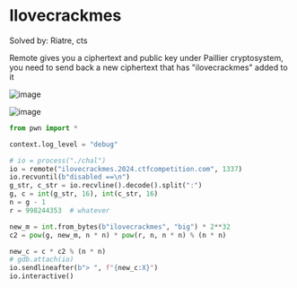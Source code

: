 # Ilovecrackmes

Solved by: Riatre, cts

Remote gives you a ciphertext and public key under Paillier cryptosystem, you need to send back a new ciphertext that has "ilovecrackmes" added to it

![image](https://github.com/perfectblue/ctf-writeups/assets/14918218/9d0a3782-9bd6-40dc-9e91-799451cf0865)

![image](https://github.com/perfectblue/ctf-writeups/assets/14918218/b2c2204d-e586-4df1-b0d5-5aa64ea1808e)


```py
from pwn import *

context.log_level = "debug"

# io = process("./chal")
io = remote("ilovecrackmes.2024.ctfcompetition.com", 1337)
io.recvuntil(b"disabled ==\n")
g_str, c_str = io.recvline().decode().split(":")
g, c = int(g_str, 16), int(c_str, 16)
n = g - 1
r = 998244353  # whatever

new_m = int.from_bytes(b"ilovecrackmes", "big") * 2**32
c2 = pow(g, new_m, n * n) * pow(r, n, n * n) % (n * n)

new_c = c * c2 % (n * n)
# gdb.attach(io)
io.sendlineafter(b"> ", f"{new_c:X}")
io.interactive()
```
